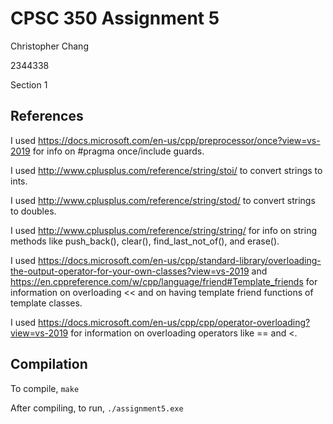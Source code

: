 # CPSC 350 Assignment 5
Christopher Chang

2344338

Section 1

## References
I used https://docs.microsoft.com/en-us/cpp/preprocessor/once?view=vs-2019 for info on #pragma once/include guards.

I used http://www.cplusplus.com/reference/string/stoi/ to convert strings to ints.

I used http://www.cplusplus.com/reference/string/stod/ to convert strings to doubles.

I used http://www.cplusplus.com/reference/string/string/ for info on string methods like push_back(), clear(), find_last_not_of(), and erase().

I used https://docs.microsoft.com/en-us/cpp/standard-library/overloading-the-output-operator-for-your-own-classes?view=vs-2019 and https://en.cppreference.com/w/cpp/language/friend#Template_friends for information on overloading << and on having template friend functions of template classes.

I used https://docs.microsoft.com/en-us/cpp/cpp/operator-overloading?view=vs-2019 for information on overloading operators like == and <.

## Compilation
To compile,
```make```

After compiling, to run,
```./assignment5.exe```